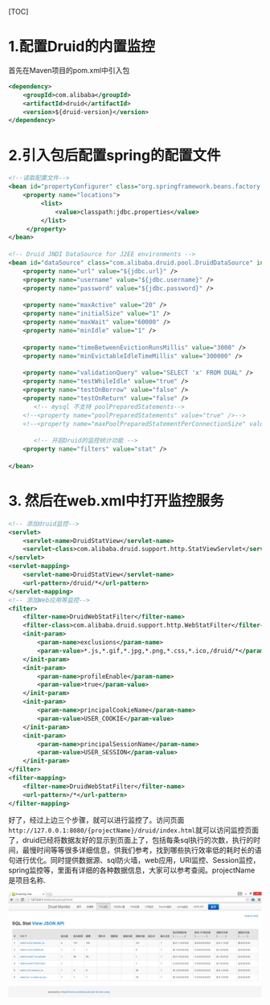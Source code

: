 [TOC]
# 1.配置Druid的内置监控

首先在Maven项目的pom.xml中引入包
```xml
<dependency>
    <groupId>com.alibaba</groupId>
    <artifactId>druid</artifactId>
    <version>${druid-version}</version>
</dependency>
```
# 2.引入包后配置spring的配置文件
```xml
<!--读取配置文件-->
<bean id="propertyConfigurer" class="org.springframework.beans.factory.config.PropertyPlaceholderConfigurer">
    <property name="locations">
         <list>
             <value>classpath:jdbc.properties</value>
         </list>
     </property>
</bean>

<!-- Druid JNDI DataSource for J2EE environments -->
<bean id="dataSource" class="com.alibaba.druid.pool.DruidDataSource" init-method="init" destroy-method="close">
    <property name="url" value="${jdbc.url}" />
    <property name="username" value="${jdbc.username}" />
    <property name="password" value="${jdbc.password}" />

    <property name="maxActive" value="20" />
    <property name="initialSize" value="1" />
    <property name="maxWait" value="60000" />
    <property name="minIdle" value="1" />

    <property name="timeBetweenEvictionRunsMillis" value="3000" />
    <property name="minEvictableIdleTimeMillis" value="300000" />

    <property name="validationQuery" value="SELECT 'x' FROM DUAL" />
    <property name="testWhileIdle" value="true" />
    <property name="testOnBorrow" value="false" />
    <property name="testOnReturn" value="false" />
       <!-- mysql 不支持 poolPreparedStatements-->
    <!--<property name="poolPreparedStatements" value="true" />-->
    <!--<property name="maxPoolPreparedStatementPerConnectionSize" value="20" />-->

       <!-- 开启Druid的监控统计功能 -->
    <property name="filters" value="stat" />

</bean>
```

# 3. 然后在web.xml中打开监控服务
```xml
<!-- 添加druid监控-->   
<servlet>  
    <servlet-name>DruidStatView</servlet-name>  
    <servlet-class>com.alibaba.druid.support.http.StatViewServlet</servlet-class>  
</servlet>  
<servlet-mapping>  
    <servlet-name>DruidStatView</servlet-name>  
    <url-pattern>/druid/*</url-pattern>  
</servlet-mapping>
<!-- 添加Web应用等监控-->  
<filter>
    <filter-name>DruidWebStatFilter</filter-name>
    <filter-class>com.alibaba.druid.support.http.WebStatFilter</filter-class>
    <init-param>
        <param-name>exclusions</param-name>
        <param-value>*.js,*.gif,*.jpg,*.png,*.css,*.ico,/druid/*</param-value>
    </init-param>
    <init-param>
        <param-name>profileEnable</param-name>
        <param-value>true</param-value>
    </init-param>
    <init-param>
        <param-name>principalCookieName</param-name>
        <param-value>USER_COOKIE</param-value>
    </init-param>
    <init-param>
        <param-name>principalSessionName</param-name>
        <param-value>USER_SESSION</param-value>
    </init-param>
</filter>
<filter-mapping>
    <filter-name>DruidWebStatFilter</filter-name>
    <url-pattern>/*</url-pattern>
</filter-mapping>
```

好了，经过上边三个步骤，就可以进行监控了。访问页面`http://127.0.0.1:8080/{projectName}/druid/index.html`就可以访问监控页面了，druid已经将数据友好的显示到页面上了，包括每条sql执行的次数，执行的时间，最慢时间等等很多详细信息，供我们参考，找到哪些执行效率低的耗时长的语句进行优化。同时提供数据源、sql防火墙，web应用，URI监控、Session监控，spring监控等，里面有详细的各种数据信息，大家可以参考查阅。projectName是项目名称.

![80ddb7f2717bbb0b4090af19b8906ee1](Druid配置及内置监控，Web页面查看监控内容.resources/9448EDD8-794D-4381-B336-D5A3235CD097.png)
